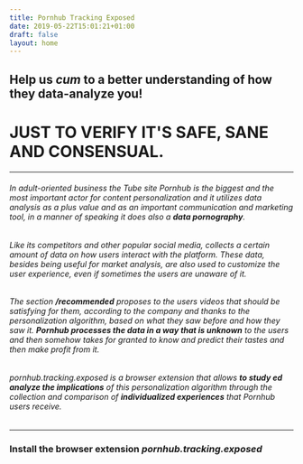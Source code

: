 ```yaml
---
title: Pornhub Tracking Exposed
date: 2019-05-22T15:01:21+01:00
draft: false
layout: home
---
```


## Help us *cum* to a better understanding of how they data-analyze you!

# **JUST TO VERIFY IT'S SAFE, SANE AND CONSENSUAL.**

___

###### In adult-oriented business the Tube site *Pornhub* is the biggest and the most important actor for content personalization and it utilizes data analysis as a plus value and as an important communication and marketing tool, in a manner of speaking it does also a __data pornography__.

###### Like its competitors and other popular social media, collects a certain amount of data on how users interact with the platform. These data, besides being useful for market analysis, are also used to customize the user experience, even if sometimes the users are unaware of it. 

###### The section __/recommended__ proposes to the users videos that should be satisfying for them, according to the company and thanks to the personalization algorithm, based on what they saw before and how they saw it. **Pornhub processes the data in a way that is unknown** to the users and then somehow takes for granted to know and predict their tastes and then make profit from it. 

###### pornhub.tracking.exposed is a browser extension that allows __to study ed analyze the implications__ of this personalization algorithm through the collection and comparison of __individualized experiences__ that Pornhub users receive.

___


### Install the browser extension _pornhub.tracking.exposed_  